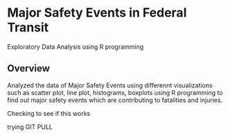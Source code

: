 # Major Safety Events in Federal Transit
Exploratory Data Analysis using R programming
## Overview
Analyzed the data of Major Safety Events using differennt visualizations such as scatter plot, line plot, histograms, boxplots using R programming to find out major
safety events which are contributing to fatalities and injuries.



Checking to see if this works

trying GIT PULL

